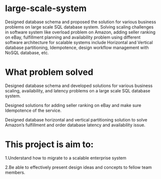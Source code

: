 # large-scale-system
Designed database schema and proposed the solution for various business problems on large scale SQL database system. Solving scaling challenges in software system like overload problem on Amazon, adding seller ranking on eBay, fulfillment planning and availability problem using different software architecture for scalable systems include Horizontal and Vertical database partitioning, Idempotence, design workflow management with NoSQL database, etc. 

# What problem solved
Designed database schema and developed solutions for various business scaling, availability, and latency problems on a large scale SQL database system.  

Designed solutions for adding seller ranking on eBay and make sure Idempotence of the service.

Designed database horizontal and vertical partitioning solution to solve Amazon’s fulfillment and order database latency and availability issue.


# This project is aim to:

1.Understand how to migrate to a scalable enterprise system

2.Be able to effectively present design ideas and concepts to fellow team members.
